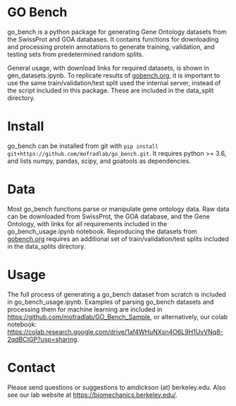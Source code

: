 # GO Bench
go_bench is a python package for generating Gene Ontology datasets from the SwissProt and GOA databases. It contains functions for downloading and processing protein annotations to generate training, validation, and testing sets from predetermined random splits. 

General usage, with download links for required datasets, is shown in gen_datasets.ipynb. To replicate results of [gobench.org](https://www.gobench.org/), it is important to use the same train/validation/test split used the internal server, instead of the script included in this package. These are included in the data_split directory. 

# Install
go_bench can be installed from git with `pip install git+https://github.com/mofradlab/go_bench.git`. It requires python >= 3.6, and lists numpy, pandas, scipy, and goatools as dependencies. 

# Data
Most go_bench functions parse or manipulate gene ontology data. Raw data can be downloaded from SwissProt, the GOA database, and the Gene Ontology, with links for all requirements included in the go_bench_usage.ipynb notebook. Reproducing the datasets from [gobench.org](https://www.gobench.org/) requires an additional set of train/validation/test splits included in the data_splits directory. 

# Usage
The full process of generating a go_bench dataset from scratch is included in go_bench_usage.ipynb. Examples of parsing go_bench datasets and processing them for machine learning are included in https://github.com/mofradlab/GO_Bench_Sample, or alternatively, our colab notebook: https://colab.research.google.com/drive/1af4WHuNXsn4O6L9H1UvVNq8-2qdBCIGP?usp=sharing. 

# Contact
Please send questions or suggestions to amdickson (at) berkeley.edu. Also see our lab website at https://biomechanics.berkeley.edu/. 

